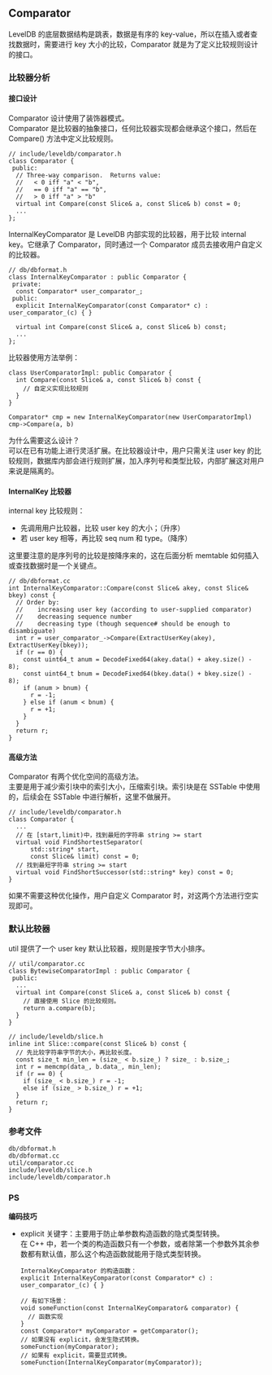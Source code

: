 ## Comparator

LevelDB 的底层数据结构是跳表，数据是有序的 key-value，所以在插入或者查找数据时，需要进行 key 大小的比较，Comparator 就是为了定义比较规则设计的接口。   

### 比较器分析
#### 接口设计
Comparator 设计使用了装饰器模式。   
Comparator 是比较器的抽象接口，任何比较器实现都会继承这个接口，然后在 Compare() 方法中定义比较规则。 
```
// include/leveldb/comparator.h
class Comparator {
 public:
  // Three-way comparison.  Returns value:
  //   < 0 iff "a" < "b",
  //   == 0 iff "a" == "b",
  //   > 0 iff "a" > "b"
  virtual int Compare(const Slice& a, const Slice& b) const = 0;
  ...
};
```
InternalKeyComparator 是 LevelDB 内部实现的比较器，用于比较 internal key。它继承了 Comparator，同时通过一个 Comparator 成员去接收用户自定义的比较器。
```
// db/dbformat.h
class InternalKeyComparator : public Comparator {
 private:
  const Comparator* user_comparator_;
 public:
  explicit InternalKeyComparator(const Comparator* c) : user_comparator_(c) { }

  virtual int Compare(const Slice& a, const Slice& b) const;
  ...
};
```
比较器使用方法举例：
```
class UserComparatorImpl: public Comparator {
  int Compare(const Slice& a, const Slice& b) const {
    // 自定义实现比较规则
  }
}

Comparator* cmp = new InternalKeyComparator(new UserComparatorImpl)
cmp->Compare(a, b)
```
为什么需要这么设计？   
可以在已有功能上进行灵活扩展。在比较器设计中，用户只需关注 user key 的比较规则，数据库内部会进行规则扩展，加入序列号和类型比较，内部扩展这对用户来说是隔离的。

#### InternalKey 比较器
internal key 比较规则：  
- 先调用用户比较器，比较 user key 的大小；（升序）
- 若 user key 相等，再比较 seq num 和 type。（降序）

这里要注意的是序列号的比较是按降序来的，这在后面分析 memtable 如何插入或查找数据时是一个关键点。
```
// db/dbformat.cc
int InternalKeyComparator::Compare(const Slice& akey, const Slice& bkey) const {
  // Order by:
  //    increasing user key (according to user-supplied comparator)
  //    decreasing sequence number
  //    decreasing type (though sequence# should be enough to disambiguate)
  int r = user_comparator_->Compare(ExtractUserKey(akey), ExtractUserKey(bkey));
  if (r == 0) {
    const uint64_t anum = DecodeFixed64(akey.data() + akey.size() - 8);
    const uint64_t bnum = DecodeFixed64(bkey.data() + bkey.size() - 8);
    if (anum > bnum) {
      r = -1;
    } else if (anum < bnum) {
      r = +1;
    }
  }
  return r;
}
```
#### 高级方法     
Comparator 有两个优化空间的高级方法。     
主要是用于减少索引块中的索引大小，压缩索引块。索引块是在 SSTable 中使用的，后续会在 SSTable 中进行解析，这里不做展开。

```
// include/leveldb/comparator.h
class Comparator {
  ...
  // 在 [start,limit)中，找到最短的字符串 string >= start
  virtual void FindShortestSeparator(
      std::string* start,
      const Slice& limit) const = 0;
  // 找到最短字符串 string >= start
  virtual void FindShortSuccessor(std::string* key) const = 0;
}
```
如果不需要这种优化操作，用户自定义 Comparator 时，对这两个方法进行空实现即可。

### 默认比较器   
util 提供了一个 user key 默认比较器，规则是按字节大小排序。    
```
// util/comparator.cc
class BytewiseComparatorImpl : public Comparator {
 public:
  ...
  virtual int Compare(const Slice& a, const Slice& b) const {
    // 直接使用 Slice 的比较规则。
    return a.compare(b);
  }
}

// include/leveldb/slice.h
inline int Slice::compare(const Slice& b) const {
  // 先比较字符串字节的大小，再比较长度。
  const size_t min_len = (size_ < b.size_) ? size_ : b.size_;
  int r = memcmp(data_, b.data_, min_len);
  if (r == 0) {
    if (size_ < b.size_) r = -1;
    else if (size_ > b.size_) r = +1;
  }
  return r;
}
```

### 参考文件
```
db/dbformat.h
db/dbformat.cc
util/comparator.cc
include/leveldb/slice.h
include/leveldb/comparator.h
```
### PS
**编码技巧**   
- explicit 关键字：主要用于防止单参数构造函数的隐式类型转换。   
在 C++ 中，若一个类的构造函数只有一个参数，或者除第一个参数外其余参数都有默认值，那么这个构造函数就能用于隐式类型转换。
  ```
  InternalKeyComparator 的构造函数：
  explicit InternalKeyComparator(const Comparator* c) : user_comparator_(c) { }

  // 有如下场景：
  void someFunction(const InternalKeyComparator& comparator) {
    // 函数实现
  }
  const Comparator* myComparator = getComparator();
  // 如果没有 explicit，会发生隐式转换。
  someFunction(myComparator); 
  // 如果有 explicit，需要显式转换。
  someFunction(InternalKeyComparator(myComparator)); 
  ```
